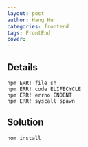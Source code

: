 ```yaml
---
layout: post
author: Hang Hu
categories: frontend
tags: FrontEnd 
cover: 
---
```


## Details

```
npm ERR! file sh
npm ERR! code ELIFECYCLE
npm ERR! errno ENOENT
npm ERR! syscall spawn
```


## Solution


```
nom install
```
